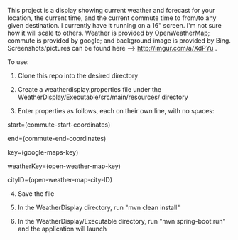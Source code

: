 This project is a display showing current weather and forecast for your location, the current time, and the current commute time to from/to any given destination. I currently have it running on a 16" screen. I'm not sure how it will scale to others. Weather is provided by OpenWeatherMap; commute is provided by google; and background image is provided by Bing. Screenshots/pictures can be found here --> http://imgur.com/a/XdPYu .

To use:

1) Clone this repo into the desired directory

2) Create a weatherdisplay.properties file under the WeatherDisplay/Executable/src/main/resources/  directory

3) Enter properties as follows, each on their own line, with no spaces:

  start=(commute-start-coordinates)
  
  end=(commute-end-coordinates)
  
  key=(google-maps-key)
  
  weatherKey=(open-weather-map-key)
  
  cityID=(open-weather-map-city-ID)

4) Save the file

5) In the WeatherDisplay directory, run "mvn clean install"

6) In the WeatherDisplay/Executable directory, run "mvn spring-boot:run" and the application will launch
